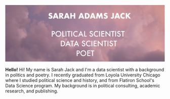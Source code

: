 ![My Image](githubheader.jpg)

**Hello!**
Hi! My name is Sarah Jack and I'm a data scientist with a background in politics and poetry. I recently graduated from Loyola University Chicago where I studied political science and history, and from Flatiron School's Data Science program. My background is in political consulting, academic research, and publishing. 

